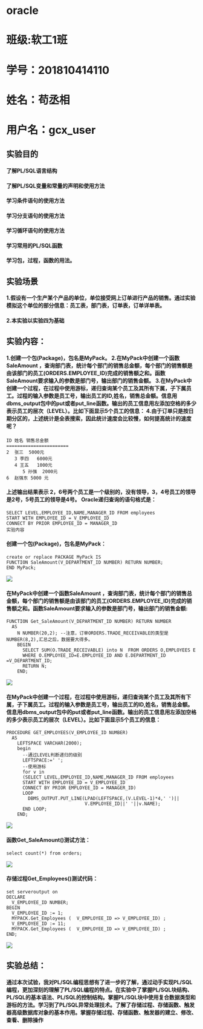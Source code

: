 # oracle
# 班级:软工1班
# 学号：201810414110
# 姓名：苟丞相
# 用户名：gcx_user
## 实验目的
#### 了解PL/SQL语言结构
#### 了解PL/SQL变量和常量的声明和使用方法
#### 学习条件语句的使用方法
#### 学习分支语句的使用方法
#### 学习循环语句的使用方法
#### 学习常用的PL/SQL函数
#### 学习包，过程，函数的用法。
## 实验场景
#### 1.假设有一个生产某个产品的单位，单位接受网上订单进行产品的销售。通过实验模拟这个单位的部分信息：员工表，部门表，订单表，订单详单表。
#### 2.本实验以实验四为基础
## 实验内容：
#### 1.创建一个包(Package)，包名是MyPack。 2.在MyPack中创建一个函数SaleAmount ，查询部门表，统计每个部门的销售总金额，每个部门的销售额是由该部门的员工(ORDERS.EMPLOYEE_ID)完成的销售额之和。函数SaleAmount要求输入的参数是部门号，输出部门的销售金额。 3.在MyPack中创建一个过程，在过程中使用游标，递归查询某个员工及其所有下属，子下属员工。过程的输入参数是员工号，输出员工的ID,姓名，销售总金额。信息用dbms_output包中的put或者put_line函数。输出的员工信息用左添加空格的多少表示员工的层次（LEVEL）。比如下面显示5个员工的信息： 4.由于订单只是按日期分区的，上述统计是全表搜索，因此统计速度会比较慢，如何提高统计的速度呢？
```
ID 姓名 销售总金额
=======================
2  张三  5000元
   3 李四   6000元
   4 王五   1000元
      5 孙强  2000元
6  赵强东 5000 元
```
#### 上述输出结果表示 2，6号两个员工是一个级别的，没有领导，3，4号员工的领导是2号，5号员工的领导是4号。 Oracle递归查询的语句格式是：
```
SELECT LEVEL,EMPLOYEE_ID,NAME,MANAGER_ID FROM employees 
START WITH EMPLOYEE_ID = V_EMPLOYEE_ID 
CONNECT BY PRIOR EMPLOYEE_ID = MANAGER_ID
实验内容
```
#### 创建一个包(Package)，包名是MyPack：
```
create or replace PACKAGE MyPack IS
FUNCTION SaleAmount(V_DEPARTMENT_ID NUMBER) RETURN NUMBER;
END MyPack;
```
![](t1.png)
#### 在MyPack中创建一个函数SaleAmount ，查询部门表，统计每个部门的销售总金额，每个部门的销售额是由该部门的员工(ORDERS.EMPLOYEE_ID)完成的销售额之和。函数SaleAmount要求输入的参数是部门号，输出部门的销售金额:
```
FUNCTION Get_SaleAmount(V_DEPARTMENT_ID NUMBER) RETURN NUMBER
  AS
    N NUMBER(20,2); --注意，订单ORDERS.TRADE_RECEIVABLE的类型是NUMBER(8,2),汇总之后，数据要大得多。
    BEGIN
      SELECT SUM(O.TRADE_RECEIVABLE) into N  FROM ORDERS O,EMPLOYEES E
      WHERE O.EMPLOYEE_ID=E.EMPLOYEE_ID AND E.DEPARTMENT_ID =V_DEPARTMENT_ID;
      RETURN N;
    END;

```
![](t2.png)
#### 在MyPack中创建一个过程，在过程中使用游标，递归查询某个员工及其所有下属，子下属员工。过程的输入参数是员工号，输出员工的ID,姓名，销售总金额。信息用dbms_output包中的put或者put_line函数。输出的员工信息用左添加空格的多少表示员工的层次（LEVEL）。比如下面显示5个员工的信息：
```
PROCEDURE GET_EMPLOYEES(V_EMPLOYEE_ID NUMBER)
  AS
    LEFTSPACE VARCHAR(2000);
    begin
      --通过LEVEL判断递归的级别
      LEFTSPACE:=' ';
      --使用游标
      for v in
      (SELECT LEVEL,EMPLOYEE_ID,NAME,MANAGER_ID FROM employees
      START WITH EMPLOYEE_ID = V_EMPLOYEE_ID
      CONNECT BY PRIOR EMPLOYEE_ID = MANAGER_ID)
      LOOP
        DBMS_OUTPUT.PUT_LINE(LPAD(LEFTSPACE,(V.LEVEL-1)*4,' ')||
                             V.EMPLOYEE_ID||' '||v.NAME);
      END LOOP;
    END;
```
![](t3.png)
#### 函数Get_SaleAmount()测试方法：
```
select count(*) from orders;
```
![](t4.png)
#### 存储过程Get_Employees()测试代码：
```
set serveroutput on
DECLARE
  V_EMPLOYEE_ID NUMBER;    
BEGIN
  V_EMPLOYEE_ID := 1;
  MYPACK.Get_Employees (  V_EMPLOYEE_ID => V_EMPLOYEE_ID) ;  
  V_EMPLOYEE_ID := 11;
  MYPACK.Get_Employees (  V_EMPLOYEE_ID => V_EMPLOYEE_ID) ;    
END;
```
![](t5.png)
## 实验总结：
#### 通过本次试验，我对PL/SQL编程思想有了进一步的了解，通过动手实现PL/SQL编程，更加深刻的理解了PL/SQL编程的特点。在实验中了掌握PL/SQL块结构、PL/SQL的基本语法、PL/SQL的控制结构。掌握PL/SQL块中使用复合数据类型和游标的方法。学习到了PL/SQL异常处理技术。了解了存储过程、存储函数、触发器高级数据库对象的基本作用。掌握存储过程、存储函数、触发器的建立、修改、查看、删除操作
